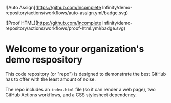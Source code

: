 ![Auto Assign](https://github.com/Incomplete Infinity/demo-repository/actions/workflows/auto-assign.yml/badge.svg)

![Proof HTML](https://github.com/Incomplete Infinity/demo-repository/actions/workflows/proof-html.yml/badge.svg)

# Welcome to your organization's demo respository
This code repository (or "repo") is designed to demonstrate the best GitHub has to offer with the least amount of noise.

The repo includes an `index.html` file (so it can render a web page), two GitHub Actions workflows, and a CSS stylesheet dependency.
